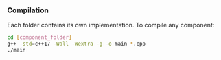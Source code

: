 
### Compilation
Each folder contains its own implementation. To compile any component:

```bash
cd [component_folder]
g++ -std=c++17 -Wall -Wextra -g -o main *.cpp
./main
```

